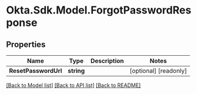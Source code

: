 # Okta.Sdk.Model.ForgotPasswordResponse

## Properties

Name | Type | Description | Notes
------------ | ------------- | ------------- | -------------
**ResetPasswordUrl** | **string** |  | [optional] [readonly] 

[[Back to Model list]](../README.md#documentation-for-models) [[Back to API list]](../README.md#documentation-for-api-endpoints) [[Back to README]](../README.md)

